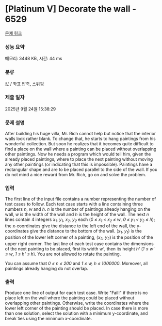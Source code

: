 # [Platinum V] Decorate the wall - 6529 

[문제 링크](https://www.acmicpc.net/problem/6529) 

### 성능 요약

메모리: 3448 KB, 시간: 44 ms

### 분류

값 / 좌표 압축, 스위핑

### 제출 일자

2025년 9월 24일 15:38:29

### 문제 설명

<p>After building his huge villa, Mr. Rich cannot help but notice that the interior walls look rather blank. To change that, he starts to hang paintings from his wonderful collection. But soon he realizes that it becomes quite difficult to find a place on the wall where a painting can be placed without overlapping other paintings. Now he needs a program which would tell him, given the already placed paintings, where to place the next painting without moving any other paintings (or indicating that this is impossible). Paintings have a rectangular shape and are to be placed parallel to the side of the wall. If you do not mind a nice reward from Mr. Rich, go on and solve the problem.</p>

### 입력 

 <p>The first line of the input file contains a number representing the number of test cases to follow. Each test case starts with a line containing three numbers <em>n</em>, <em>w</em> and <em>h</em>. <em>n</em> is the number of paintings already hanging on the wall, <em>w</em> is the width of the wall and <em>h</em> is the height of the wall. The next <em>n</em> lines contain 4 integers <em>x<sub>1</sub>, y<sub>1</sub>, x<sub>2</sub>, y<sub>2</sub></em> each (<em>0 ≤ x<sub>1</sub> < x<sub>2</sub> ≤ w</em>, <em>0 ≤ y<sub>1</sub> < y<sub>2</sub> ≤ h</em>); the x-coordinates give the distance to the left end of the wall, the y-coordinates give the distance to the bottom of the wall. (<em>x<sub>1</sub>, y<sub>1</sub></em>) is the position of the lower left corner of a painting, (<em>x<sub>2</sub>, y<sub>2</sub></em>) is the position of the upper right corner. The last line of each test case contains the dimensions of the next painting to be placed, first its width <em>w'</em>, then its height <em>h'</em> (<em>1 ≤ w' ≤ w</em>, <em>1 ≤ h' ≤ h</em>). You are not allowed to rotate the painting.</p>

<p>You can assume that <em>0 ≤ n ≤ 200</em> and <em>1 ≤ w, h ≤ 1000000</em>. Moreover, all paintings already hanging do not overlap.</p>

### 출력 

 <p>Produce one line of output for each test case. Write "Fail!" if there is no place left on the wall where the painting could be placed without overlapping other paintings. Otherwise, write the coordinates where the lower left corner of the painting should be placed. In case there is more than one solution, select the solution with a minimum y-coordinate, and break ties using the minimum x-coordinate.</p>

